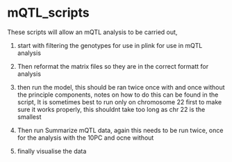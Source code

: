 # mQTL_scripts

These scripts will allow an mQTL analysis to be carried out,

1) start with filtering the genotypes for use in plink for use in mQTL analysis 
2) Then reformat the matrix files so they are in the correct formatt for analysis
3) then run the model, this should be ran twice once with and once without the principle components, notes on how to do this can be found
in the script,
It is sometimes best to run only on chromosome 22 first to make sure it works properly, this shouldnt take too long as chr 22 is the smallest

4) Then run Summarize mQTL data, again this needs to be run twice, once for the analysis with the 10PC and ocne without
5) finally visualise the data 
